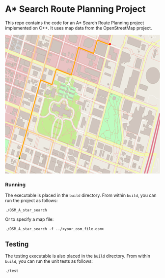 # A* Search Route Planning Project

This repo contains the code for an A* Search Route Planning project implemented on C++. It uses map data from the OpenStreetMap project.

<img src="map.png" width="600" height="450" />

### Running
The executable is placed in the `build` directory. From within `build`, you can run the project as follows:
```
./OSM_A_star_search
```
Or to specify a map file:
```
./OSM_A_star_search -f ../<your_osm_file.osm>
```

## Testing

The testing executable is also placed in the `build` directory. From within `build`, you can run the unit tests as follows:
```
./test
```

